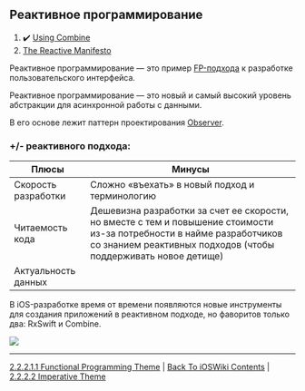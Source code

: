 ## Реактивное программирование

1. :heavy_check_mark: [Using Combine](https://heckj.github.io/swiftui-notes/)
2. [The Reactive Manifesto](https://www.reactivemanifesto.org/)

Реактивное программирование — это пример [FP-подхода](./2.2.2.1.1%20FunctionalProgramming(FP).md) к разработке пользовательского интерфейса.

Реактивное программирование — это новый и самый высокий уровень абстракции для асинхронной работы с данными.

В его основе лежит паттерн проектирования [Observer](/2%20ComputerScience/2.4%20Patterns/2.4.3%20DesignPattern/2.4.3.1%20ListOfDesignPattern.md).

### +/- реактивного подхода:

| Плюсы | Минусы |
|---|---|
| Скорость разработки | Сложно «въехать» в новый подход и терминологию |
| Читаемость кода | Дешевизна разработки за счет ее скорости, но вместе с тем и повышение стоимости из-за потребности в найме разработчиков со знанием реактивных подходов (чтобы поддерживать новое детище) |
| Актуальность данных | |

В iOS-разработке время от времени появляются новые инструменты для создания приложений в реактивном подходе, но фаворитов только два: RxSwift и Combine.

![](https://habrastorage.org/r/w1560/getpro/habr/upload_files/23a/ba5/d0d/23aba5d0dce4fe6cb04b8cbff048721b.png)

---

[2.2.2.1.1 Functional Programming Theme](./2.2.2.1.1%20FunctionalProgramming(FP).md) | [Back To iOSWiki Contents](https://github.com/eldaroid/iOSWiki) | [2.2.2.2 Imperative Theme](../2.2.2.2%20Imperative/)
